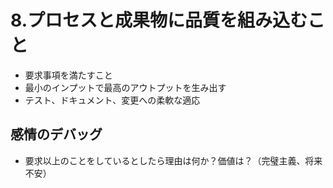 # 8.プロセスと成果物に品質を組み込むこと

- 要求事項を満たすこと
- 最小のインプットで最高のアウトプットを生み出す
- テスト、ドキュメント、変更への柔軟な適応

## 感情のデバッグ

- 要求以上のことをしているとしたら理由は何か？価値は？（完璧主義、将来不安）
